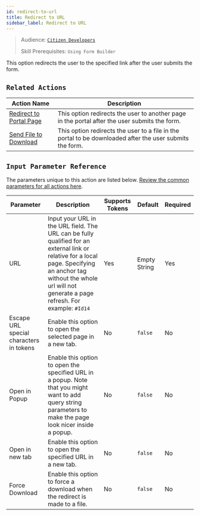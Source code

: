 ```yaml
---
id: redirect-to-url
title: Redirect to URL
sidebar_label: Redirect to URL
---
```


> Audience: [`Citizen Developers`](/audience#citizen-developers.md)
>
> Skill Prerequisites: `Using Form Builder`

This option redirects the user to the specified link after the user submits the form.

## `Related Actions`

| Action Name                                     | Description                                                                                                                  |
| ----------------------------------------------- | ---------------------------------------------------------------------------------------------------------------------------- |
| [Redirect to Portal Page](/actions/redirect-to-portal-page.md) |This option redirects the user to another page in the portal after the user submits the form. |
| [Send File to Download](/actions/send-file-for-download.md) | This option redirects the user to a file in the portal to be downloaded after the user submits the form. |

## `Input Parameter Reference`

The parameters unique to this action are listed below. [Review the common parameters for all actions here](/actions/common-parameters.md).

| Parameter | Description | Supports Tokens | Default | Required |
| -- | -- | -- | -- | -- |
| URL| Input your URL in the URL field. The URL can be fully qualified for an external link or relative for a local page. Specifying an anchor tag without the whole url will not generate a page refresh. For example: `#Id14` | Yes | Empty String | Yes |
| Escape URL special characters in tokens | Enable this option to open the selected page in a new tab. | No |`false` | No |
| Open in Popup | Enable this option to open the specified URL in a popup. Note that you might want to add query string parameters to make the page look nicer inside a popup. | No |`false` | No |
| Open in new tab | Enable this option to open the specified URL in a new tab. | No |`false` | No |
| Force Download | Enable this option to force a download when the redirect is made to a file. | No |`false` | No |
